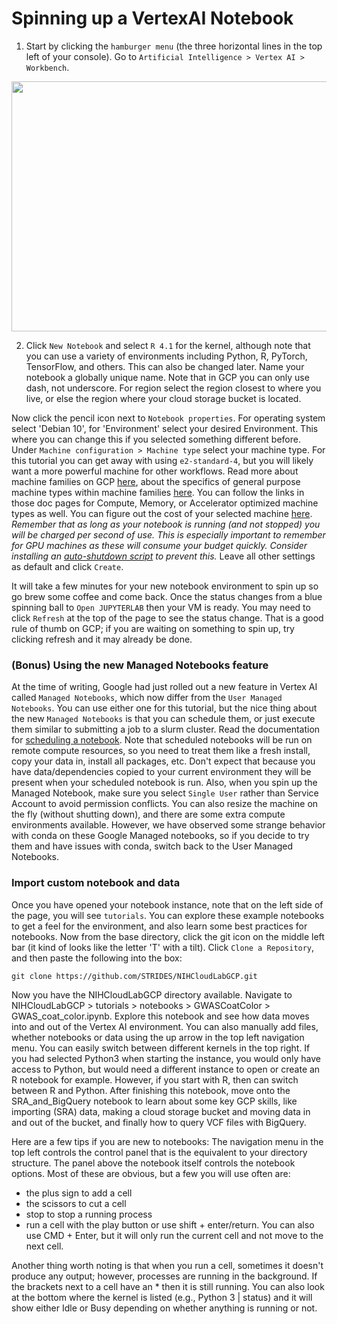 # Spinning up a VertexAI Notebook

1. Start by clicking the `hamburger menu` (the three horizontal lines in the top left of your console). Go to `Artificial Intelligence > Vertex AI > Workbench`. 

<img src="/images/1_launch_notebook.png" width="550" height="400">

2. Click `New Notebook` and select `R 4.1` for the kernel, although note that you can use a variety of environments including Python, R, PyTorch, TensorFlow, and others. This can also be changed later. Name your notebook a globally unique name. Note that in GCP you can only use dash, not underscore. For region select the region closest to where you live, or else the region where your cloud storage bucket is located.

Now click the pencil icon next to `Notebook properties`. For operating system select 'Debian 10', for 'Environment' select your desired Environment. This where you can change this if you selected something different before. Under `Machine configuration > Machine type` select your machine type. For this tutorial you can get away with using `e2-standard-4`, but you will likely want a more powerful machine for other workflows. Read more about machine families on GCP [here](https://cloud.google.com/compute/docs/machine-types), about the specifics of general purpose machine types within machine families [here](https://cloud.google.com/compute/docs/general-purpose-machines). You can follow the links in those doc pages for Compute, Memory, or Accelerator optimized machine types as well. You can figure out the cost of your selected machine [here](https://cloud.google.com/compute/all-pricing). _Remember that as long as your notebook is running (and not stopped) you will be charged per second of use. This is especially important to remember for GPU machines as these will consume your budget quickly. Consider installing an [auto-shutdown script](/docs/compute-engine-idle-shutdown.md) to prevent this._ Leave all other settings as default and click `Create`. 

It will take a few minutes for your new notebook environment to spin up so go brew some coffee and come back. Once the status changes from a blue spinning ball to `Open JUPYTERLAB` then your VM is ready. You may need to click `Refresh` at the top of the page to see the status change. That is a good rule of thumb on GCP; if you are waiting on something to spin up, try clicking refresh and it may already be done. 

### (Bonus) Using the new Managed Notebooks feature
At the time of writing, Google had just rolled out a new feature in Vertex AI called `Managed Notebooks`, which now differ from the `User Managed Notebooks`. You can use either one for this tutorial, but the nice thing about the new `Managed Notebooks` is that you can schedule them, or just execute them similar to submitting a job to a slurm cluster. Read the documentation for [scheduling a notebook](https://cloud.google.com/vertex-ai/docs/workbench/managed/schedule-managed-notebooks-run-quickstart). Note that scheduled notebooks will be run on remote compute resources, so you need to treat them like a fresh install, copy your data in, install all packages, etc. Don't expect that because you have data/dependencies copied to your current environment they will be present when your scheduled notebook is run. Also, when you spin up the Managed Notebook, make sure you select `Single User` rather than Service Account to avoid permission conflicts. You can also resize the machine on the fly (without shutting down), and there are some extra compute environments available. However, we have observed some strange behavior with conda on these Google Managed notebooks, so if you decide to try them and have issues with conda, switch back to the User Managed Notebooks.

### Import custom notebook and data
Once you have opened your notebook instance, note that on the left side of the page, you will see `tutorials`. You can explore these example notebooks to get a feel for the environment, and also learn some best practices for notebooks. Now from the base directory, click the git icon on the middle left bar (it kind of looks like the letter 'T' with a tilt). Click `Clone a Repository`, and then paste the following into the box: 

```
git clone https://github.com/STRIDES/NIHCloudLabGCP.git
```
Now you have the NIHCloudLabGCP directory available. Navigate to NIHCloudLabGCP > tutorials > notebooks > GWASCoatColor > GWAS_coat_color.ipynb.
Explore this notebook and see how data moves into and out of the Vertex AI environment. You can also manually add files, whether notebooks or data using the up arrow in the top left navigation menu. You can easily switch between different kernels in the top right. If you had selected Python3 when starting the instance, you would only have access to Python, but would need a different instance to open or create an R notebook for example. However, if you start with R, then can switch between R and Python. After finishing this notebook, move onto the SRA_and_BigQuery notebook to learn about some key GCP skills, like importing (SRA) data, making a cloud storage bucket and moving data in and out of the bucket, and finally how to query VCF files with BigQuery.

Here are a few tips if you are new to notebooks: The navigation menu in the top left controls the control panel that is the equivalent to your directory structure. The panel above the notebook itself controls the notebook options. Most of these are obvious, but a few you will use often are:
+ the plus sign to add a cell
+ the scissors to cut a cell
+ stop to stop a running process
+ run a cell with the play button or use shift + enter/return. You can also use CMD + Enter, but it will only run the current cell and not move to the next cell. 

Another thing worth noting is that when you run a cell, sometimes it doesn't produce any output; however, processes are running in the background. If the brackets next to a cell have an * then it is still running. You can also look at the bottom where the kernel is listed (e.g., Python 3 | status) and it will show either Idle or Busy depending on whether anything is running or not. 
